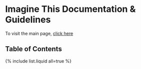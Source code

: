 # Imagine This Documentation & Guidelines

To visit the main page, [click here](https://imaginethisucl.github.io/)

## Table of Contents
{% include list.liquid all=true %}

